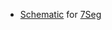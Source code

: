 - [Schematic](https://github.com/icebreaker-fpga/icebreaker-pmod/blob/master/7segment/v1.2a/7segment-sch.pdf) for [7Seg](https://1bitsquared.com/products/pmod-7-segment-display)
